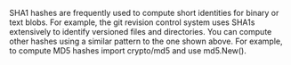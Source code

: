 SHA1 hashes are frequently used to compute short identities for binary or text blobs. For example, the git revision control system uses SHA1s extensively to identify versioned files and directories.
You can compute other hashes using a similar pattern to the one shown above. For example, to compute MD5 hashes import crypto/md5 and use md5.New().